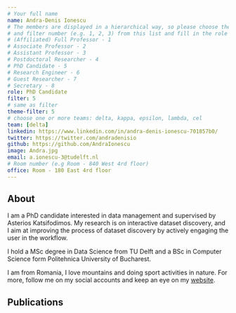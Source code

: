 ```yaml
---
# Your full name
name: Andra-Denis Ionescu
# The members are displayed in a hierarchical way, so please choose the role (e.g. Full Professor, Assistant Professor etc)
# and filter number (e.g. 1, 2, 3) from this list and fill in the role and filter from below:
# (Affiliated) Full Professor - 1
# Associate Professor - 2
# Assistant Professor - 3
# Postdoctoral Researcher - 4
# PhD Candidate - 5
# Research Engineer - 6
# Guest Researcher - 7
# Secretary - 8
role: PhD Candidate
filter: 5
# same as filter
theme-filter: 5
# choose one or more teams: delta, kappa, epsilon, lambda, cel
team: [delta]
linkedin: https://www.linkedin.com/in/andra-denis-ionescu-701857b0/
twitter: https://twitter.com/andradenisio
github: https://github.com/AndraIonescu
image: Andra.jpg
email: a.ionescu-3@tudelft.nl
# Room number (e.g Room - 840 West 4rd floor)
office: Room - 180 East 4rd floor
---
```


## About
I am a PhD candidate interested in data management and supervised by 
Asterios Katsifodimos. My research is on interactive dataset discovery,
and I aim at improving the process of dataset discovery by actively
engaging the user in the workflow. 

I hold a MSc degree in Data Science from TU Delft and a BSc in 
Computer Science form Politehnica University of Bucharest. 

I am from Romania, I love mountains and doing sport activities in nature. 
For more, follow me on my social accounts and keep an eye on my
[website](https://andraionescu.github.io).

## Publications

[comment]: <> (You don't have to write anything here, it will be automatically filled. )


